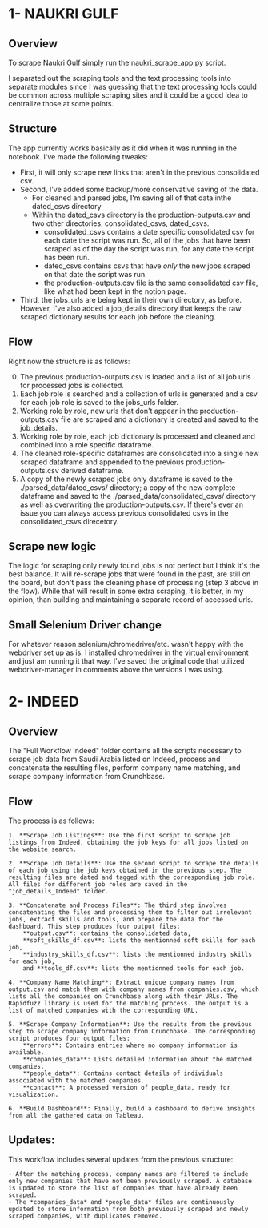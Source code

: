 
# 1- NAUKRI GULF
## Overview
To scrape Naukri Gulf simply run the naukri_scrape_app.py script.

I separated out the scraping tools and the text processing tools into separate modules since I was guessing that the text processing tools could be common across multiple scraping sites and it could be a good idea to centralize those at some points.

## Structure

The app currently works basically as it did when it was running in the notebook. I've made the following tweaks:
- First, it will only scrape new links that aren't in the previous consolidated csv.
- Second, I've added some backup/more conservative saving of the data. 
    - For cleaned and parsed jobs, I'm saving all of that data inthe dated_csvs directory
    - Within the dated_csvs directory is the production-outputs.csv and two other directories, consolidated_csvs, dated_csvs.
        - consolidated_csvs contains a date specific consolidated csv for each date the script was run. So, all of the jobs that have been scraped as of the day the script was run, for any date the script has been run.
        - dated_csvs contains csvs that have *only* the new jobs scraped on that date the script was run.
        - the production-outputs.csv file is the same consolidated csv file, like what had been kept in the notion page.
- Third, the jobs_urls are being kept in their own directory, as before. However, I've also added a job_details directory that keeps the raw scraped dictionary results for each job before the cleaning.

## Flow

Right now the structure is as follows:

0. The previous production-outputs.csv is loaded and a list of all job urls for processed jobs is collected.
1. Each job role is searched and a collection of urls is generated and a csv for each job role is saved to the jobs_urls folder.
2. Working role by role, new urls that don't appear in the production-outputs.csv file are scraped and a dictionary is created and saved to the job_details.
3. Working role by role, each job dictionary is processed and cleaned and combined into a role specific dataframe.
4. The cleaned role-specific dataframes are consolidated into a single new scraped dataframe and appended to the previous production-outputs.csv derived dataframe.
5. A copy of the newly scraped jobs only dataframe is saved to the ./parsed_data/dated_csvs/ directory; a copy of the new complete dataframe and saved to the ./parsed_data/consolidated_csvs/ directory as well as overwriting the production-outputs.csv. If there's ever an issue you can always access previous consolidated csvs  in the consolidated_csvs direcetory.

## Scrape new logic

The logic for scraping only newly found jobs is not perfect but I think it's the best balance. It will re-scrape jobs that were found in the past, are still on the board, but don't pass the cleaning phase of processing (step 3 above in the flow). While that will result in some extra scraping, it is better, in my opinion, than building and maintaining a separate record of accessed urls. 

## Small Selenium Driver change

For whatever reason selenium/chromedriver/etc. wasn't happy with the webdriver set up as is. I installed chromedriver in the virtual environment and just am running it that way. I've saved the original code that utilized webdriver-manager in comments above the versions I was using.

# 2- INDEED
## Overview
 The "Full Workflow Indeed" folder contains all the scripts necessary to scrape job data from Saudi Arabia listed on Indeed, process and concatenate the resulting files, perform company name matching, and scrape company information from Crunchbase.

## Flow
The process is as follows:

    1. **Scrape Job Listings**: Use the first script to scrape job listings from Indeed, obtaining the job keys for all jobs listed on the website search.

    2. **Scrape Job Details**: Use the second script to scrape the details of each job using the job keys obtained in the previous step. The resulting files are dated and tagged with the corresponding job role. All files for different job roles are saved in the "job_details_Indeed" folder.

    3. **Concatenate and Process Files**: The third step involves concatenating the files and processing them to filter out irrelevant jobs, extract skills and tools, and prepare the data for the dashboard. This step produces four output files: 
        **output.csv**: contains the consolidated data,
        **soft_skills_df.csv**: lists the mentionned soft skills for each job, 
        **industry_skills_df.csv**: lists the mentionned industry skills for each job, 
        and **tools_df.csv**: lists the mentionned tools for each job. 

    4. **Company Name Matching**: Extract unique company names from output.csv and match them with company names from companies.csv, which lists all the companies on Crunchbase along with their URLs. The Rapidfuzz library is used for the matching process. The output is a list of matched companies with the corresponding URL.

    5. **Scrape Company Information**: Use the results from the previous step to scrape company information from Crunchbase. The corresponding script produces four output files:
        **errors**: Contains entries where no company information is available.
        **companies_data**: Lists detailed information about the matched companies.
        **people_data**: Contains contact details of individuals associated with the matched companies.
        **contact**: A processed version of people_data, ready for visualization.

    6. **Build Dashboard**: Finally, build a dashboard to derive insights from all the gathered data on Tableau.

## Updates:
This workflow includes several updates from the previous structure:

    - After the matching process, company names are filtered to include only new companies that have not been previously scraped. A database is updated to store the list of companies that have already been scraped.
    - The *companies_data* and *people_data* files are continuously updated to store information from both previously scraped and newly scraped companies, with duplicates removed.
